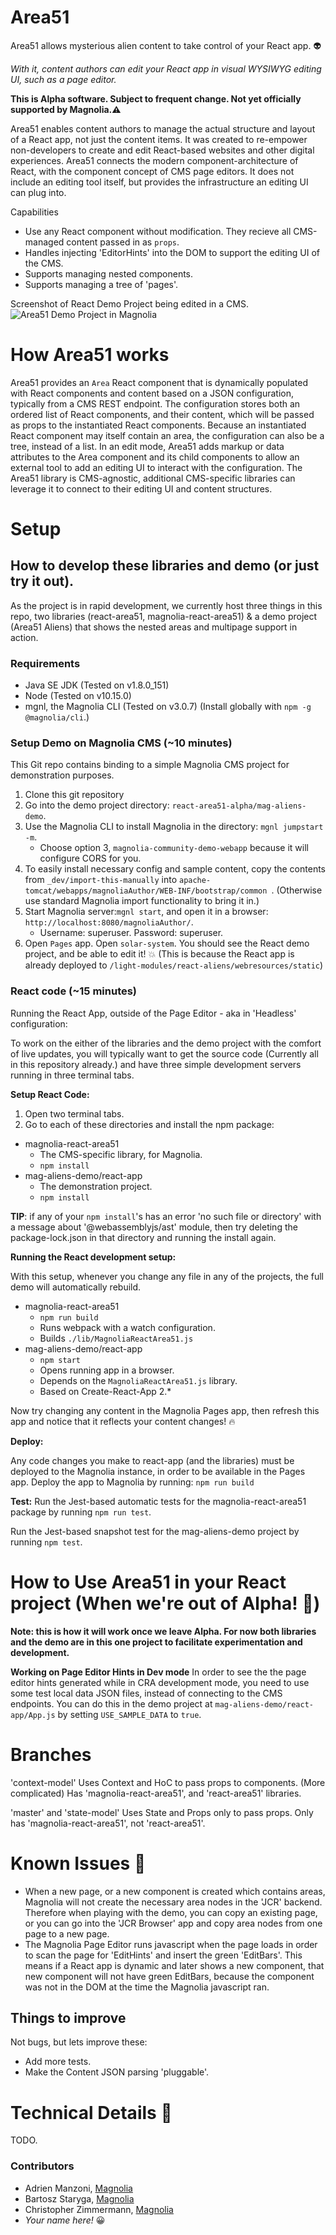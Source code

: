 # Area51
Area51 allows mysterious alien content to take control of your React app. :alien:

*With it, content authors can edit your React app in visual WYSIWYG editing UI, such as a page editor.*

**This is Alpha software. Subject to frequent change. Not yet officially supported by Magnolia.:warning:**

Area51 enables content authors to manage the actual structure and layout of a React app, not just the content items. It was created to re-empower non-developers to create and edit React-based websites and other digital experiences. Area51 connects the modern component-architecture of React, with the component concept of CMS page editors.
It does not include an editing tool itself, but provides the infrastructure an editing UI can plug into.

Capabilities

* Use any React component without modification. They recieve all CMS-managed content passed in as `props`.
* Handles injecting 'EditorHints' into the DOM to support the editing UI of the CMS.
* Supports managing nested components.
* Supports managing a tree of 'pages'.

Screenshot of React Demo Project being edited in a CMS.
![Area51 Demo Project in Magnolia](mag-aliens-demo/_dev/README-demo-project.jpg)


# How Area51 works

Area51 provides an `Area` React component that is dynamically populated with React components and content based on a JSON configuration, typically from a CMS REST endpoint.
The configuration stores both an ordered list of React components, and their content, which will be passed as props to the instantiated React components. Because an instantiated React component may itself contain an area, the configuration can also be a tree, instead of a list.
In an edit mode, Area51 adds markup or data attributes to the Area component and its child components to allow an external tool to add an editing UI to interact with the configuration.
The Area51 library is CMS-agnostic, additional CMS-specific libraries can leverage it to connect to their editing UI and content structures.


# Setup

## How to develop these libraries and demo (or just try it out).

As the project is in rapid development, we currently host three things in this repo, two libraries (react-area51, magnolia-react-area51) & a demo project (Area51 Aliens) that shows the nested areas and multipage support in action.

### Requirements
* Java SE JDK (Tested on v1.8.0_151)
* Node (Tested on v10.15.0)
* mgnl, the Magnolia CLI (Tested on v3.0.7) (Install globally with `npm -g @magnolia/cli`.)

### Setup Demo on Magnolia CMS (~10 minutes)

This Git repo contains binding to a simple Magnolia CMS project for demonstration purposes.

1. Clone this git repository
2. Go into the demo project directory: `react-area51-alpha/mag-aliens-demo`.
3. Use the Magnolia CLI to install Magnolia in the directory: `mgnl jumpstart -m`.
   * Choose option 3, `magnolia-community-demo-webapp` because it will configure CORS for you.
4. To easily install necessary config and sample content, copy the contents from `_dev/import-this-manually` into `apache-tomcat/webapps/magnoliaAuthor/WEB-INF/bootstrap/common
`. (Otherwise use standard Magnolia import functionality to bring it in.)
5. Start Magnolia server:`mgnl start`, and open it in a browser: `http://localhost:8080/magnoliaAuthor/`.
   * Username: superuser. Password: superuser.
6. Open `Pages` app. Open `solar-system`. You should see the React demo project, and be able to edit it! :boom: (This is because the React app is already deployed to `/light-modules/react-aliens/webresources/static`)




### React code (~15 minutes)
Running the React App, outside of the Page Editor - aka in 'Headless' configuration:

To work on the either of the libraries and the demo project with the comfort of live updates, you will typically want to get the source code (Currently all in this repository already.) and have three simple development servers running in three terminal tabs.

**Setup React Code:**

1. Open two terminal tabs.
2. Go to each of these directories and install the npm package:

* magnolia-react-area51
  * The CMS-specific library, for Magnolia.
  * `npm install`
* mag-aliens-demo/react-app
  * The demonstration project.
  * `npm install`

**TIP**: if any of your `npm install`'s has an error 'no such file or directory' with a message about '@webassemblyjs/ast' module, then try deleting the package-lock.json in that directory and running the install again.

**Running the React development setup:**

With this setup, whenever you change any file in any of the projects, the full demo will automatically rebuild.

* magnolia-react-area51
  * `npm run build`
  * Runs webpack with a watch configuration.
  * Builds `./lib/MagnoliaReactArea51.js`
* mag-aliens-demo/react-app
  * `npm start`
  * Opens running app in a browser.
  * Depends on the `MagnoliaReactArea51.js` library.
  * Based on Create-React-App 2.*

Now try changing any content in the Magnolia Pages app, then refresh this app and notice that it reflects your content changes! :fire:



**Deploy:**

Any code changes you make to react-app (and the libraries) must be deployed to the Magnolia instance, in order to be available in the Pages app. Deploy the app to Magnolia by running:
`npm run build`

**Test:**
Run the Jest-based automatic tests for the magnolia-react-area51 package by running `npm run test`.

Run the Jest-based snapshot test for the mag-aliens-demo project by running `npm test`.

# How to Use Area51 in your React project (When we're out of Alpha! :telescope:)

**Note: this is how it will work once we leave Alpha. For now both libraries and the demo are in this one project to facilitate experimentation and development.**

**Working on Page Editor Hints in Dev mode**
In order to see the the page editor hints generated while in CRA development mode, you need to use some test local data JSON files, instead of connecting to the CMS endpoints. You can do this in the demo project at `mag-aliens-demo/react-app/App.js` by setting `USE_SAMPLE_DATA` to `true`.

# Branches

'context-model' Uses Context and HoC to pass props to components. (More complicated)
Has 'magnolia-react-area51', and 'react-area51' libraries.

'master' and 'state-model' Uses State and Props only to pass props. Only has 'magnolia-react-area51', not 'react-area51'.



# Known Issues :grimacing:

* When a new page, or a new component is created which contains areas, Magnolia will not create the necessary area nodes in the 'JCR' backend. Therefore when playing with the demo, you can copy an existing page, or you can go into the 'JCR Browser' app and copy area nodes from one page to a new page.
* The Magnolia Page Editor runs javascript when the page loads in order to scan the page for 'EditHints' and insert the green 'EditBars'. This means if a React app is dynamic and later shows a new component, that new component will not have green EditBars, because the component was not in the DOM at the time the Magnolia javascript ran.


## Things to improve
Not bugs, but lets improve these:
* Add more tests.
* Make the Content JSON parsing 'pluggable'.

# Technical Details :triangular_ruler:

TODO.

### Contributors

* Adrien Manzoni, [Magnolia](https://documentation.magnolia-cms.com)
* Bartosz Staryga, [Magnolia](https://documentation.magnolia-cms.com)
* Christopher Zimmermann, [Magnolia](https://documentation.magnolia-cms.com)
* *Your name here!* :grinning:
